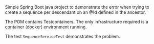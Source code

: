 Simple Spring Boot java project to demonstrate the error when trying to create a sequence per descendant on an @Id defined in the ancestor.

The POM contains Testcontainers.  The only infrastructure required is a container (docker) environment running.

The test `SequenceServiceTest` demonstrates the problem.
